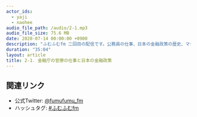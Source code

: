 ```yaml
---
actor_ids:
  - yaji
  - naohee
audio_file_path: /audio/2-1.mp3
audio_file_size: 75.6 MB
date: 2020-07-14 00:00:00 +0900
description: "ふむふむfm 二回目の配信です。公務員の仕事、日本の金融政策の歴史、マクロ・プルーデンスなどについて話しています。"
duration: "35:04"
layout: article
title: 2-1. 金融庁の官僚の仕事と日本の金融政策
---
```


## 関連リンク

- 公式Twitter: [@fumufumu_fm](https://twitter.com/fumufumu_fm)
- ハッシュタグ: [#ふむふむfm](https://twitter.com/hashtag/ふむふむfm?src=hash)
